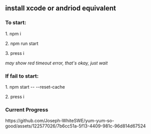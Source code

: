 <h2>install xcode or andriod equivalent</h2>
 <h3>To start:</h3>
 <p>1. npm i</p> 
 <p>2. npm run start</p>
 <p>3. press i </p>

<em>may show red timeout error, that's okay, just wait</em>

 <h3>If fail to start:</h3>
 <p>1. npm start -- --reset-cache</p>
 <p>2. press i</p>

  <h3>Current Progress</h3>
  https://github.com/Joseph-WhiteSWE/yum-yum-so-good/assets/122577026/7b6cc51a-5f13-4409-981c-96d814d67524
